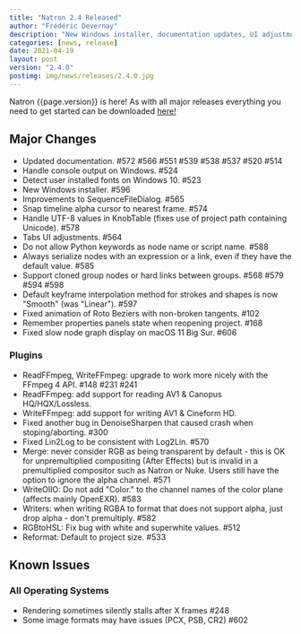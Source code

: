 ```yaml
---
title: "Natron 2.4 Released"
author: "Frédéric Devernay"
description: "New Windows installer, documentation updates, UI adjustments, bug fixes!"
categories: [news, release]
date: 2021-04-19
layout: post
version: "2.4.0"
postimg: img/news/releases/2.4.0.jpg
---
```


Natron {{page.version}} is here!  As with all major releases everything you need to get started can be downloaded [here!](https://natrongitHub.github.io/#download)

## Major Changes

- Updated documentation. #572 #566 #551 #539 #538 #537 #520 #514
- Handle console output on Windows. #524
- Detect user installed fonts on Windows 10. #523
- New Windows installer. #596
- Improvements to SequenceFileDialog. #565
- Snap timeline alpha cursor to nearest frame. #574
- Handle UTF-8 values in KnobTable (fixes use of project path containing Unicode). #578
- Tabs UI adjustments. #564
- Do not allow Python keywords as node name or script name. #588
- Always serialize nodes with an expression or a link, even if they have the default value. #585
- Support cloned group nodes or hard links between groups. #568 #579 #594 #598
- Default keyframe interpolation method for strokes and shapes is now "Smooth" (was "Linear"). #597
- Fixed animation of Roto Beziers with non-broken tangents. #102
- Remember properties panels state when reopening project. #168
- Fixed slow node graph display on macOS 11 Big Sur. #606


### Plugins

- ReadFFmpeg, WriteFFmpeg: upgrade to work more nicely with the FFmpeg 4 API. #148 #231 #241
- ReadFFmpeg: add support for reading AV1 & Canopus HQ/HQX/Lossless.
- WriteFFmpeg: add support for writing AV1 & Cineform HD.
- Fixed another bug in DenoiseSharpen that caused crash when stoping/aborting. #300
- Fixed Lin2Log to be consistent with Log2Lin. #570
- Merge: never consider RGB as being transparent by default - this is OK for unpremultiplied compositing (After Effects) but is invalid in a premultiplied compositor such as Natron or Nuke. Users still have the option to ignore the alpha channel. #571
- WriteOIIO: Do not add "Color." to the channel names of the color plane (affects mainly OpenEXR). #583
- Writers: when writing RGBA to format that does not support alpha, just drop alpha - don't premultiply. #582
- RGBtoHSL: Fix bug with white and superwhite values. #512
- Reformat: Default to project size. #533

## Known Issues

### All Operating Systems

- Rendering sometimes silently stalls after X frames #248
- Some image formats may have issues (PCX, PSB, CR2) #602